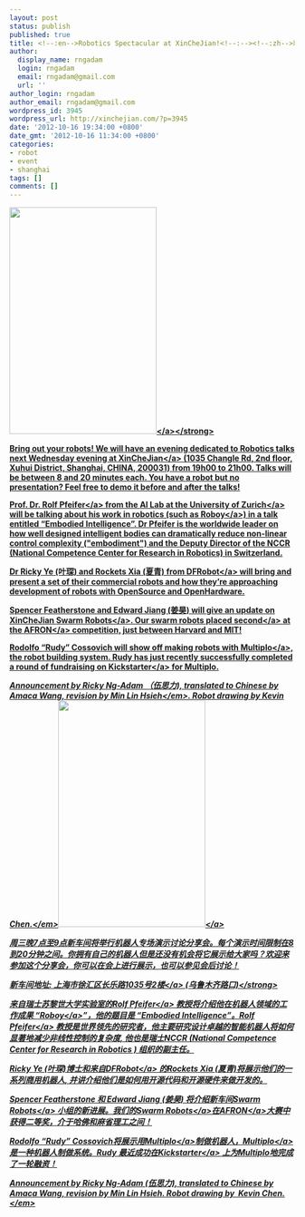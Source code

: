 ```yaml
---
layout: post
status: publish
published: true
title: <!--:en-->Robotics Spectacular at XinCheJian!<!--:--><!--:zh-->新车间精彩绝伦机器人!<!--:-->
author:
  display_name: rngadam
  login: rngadam
  email: rngadam@gmail.com
  url: ''
author_login: rngadam
author_email: rngadam@gmail.com
wordpress_id: 3945
wordpress_url: http://xinchejian.com/?p=3945
date: '2012-10-16 19:34:00 +0800'
date_gmt: '2012-10-16 11:34:00 +0800'
categories:
- robot
- event
- shanghai
tags: []
comments: []
---
```

<p><!--:en--><strong><a href="http:&#47;&#47;xinchejian.com&#47;2012&#47;10&#47;16&#47;robotics-spectacular-at-xinchejian&#47;robot-2&#47;" rel="attachment wp-att-3953"><img class="alignright size-large wp-image-3953" title="robot" src="http:&#47;&#47;xinchejian.com&#47;wp-content&#47;uploads&#47;2012&#47;10&#47;robot1-260x400.png" alt="" width="260" height="400" &#47;><&#47;a><&#47;strong></p>
<p>Bring out your robots! We will have an evening dedicated to Robotics talks next Wednesday evening at <a href="http:&#47;&#47;xinchejian.com&#47;">XinCheJian<&#47;a> (1035 Changle Rd, 2nd floor, Xuhui District, Shanghai, CHINA, 200031) from 19h00 to 21h00. Talks will be between 8 and 20 minutes each. You have a robot but no presentation? Feel free to demo it before and after the talks!</p>
<p><a href="http:&#47;&#47;ailab.ifi.uzh.ch&#47;pfeifer&#47;">Prof. Dr. Rolf Pfeifer<&#47;a> from the <a href="http:&#47;&#47;ailab.ifi.uzh.ch&#47;">AI Lab at the University of Zurich<&#47;a> will be talking about his work in robotics (such as <a href="http:&#47;&#47;www.roboy.org&#47;">Roboy<&#47;a>) in a talk entitled &ldquo;Embodied Intelligence&rdquo;. Dr Pfeifer is the worldwide leader on how well designed intelligent bodies can dramatically reduce non-linear control complexity ("embodiment") and the Deputy Director of the NCCR (National Competence Center for Research in Robotics) in Switzerland.</p>
<p>Dr Ricky Ye (叶琛) and Rockets Xia (夏青) from <a href="http:&#47;&#47;www.dfrobot.com&#47;">DFRobot<&#47;a> will bring and present a set of their commercial robots and how they&rsquo;re approaching development of robots with OpenSource and OpenHardware.</p>
<p>Spencer Featherstone and Edward Jiang (姜昊) will give an update on XinCheJian <a href="http:&#47;&#47;wiki.xinchejian.com&#47;wiki&#47;Xinchejian_Shanghai_Hackerspace_AFRON_$10_Competition_submission">Swarm Robots<&#47;a>. Our swarm robots <a href="http:&#47;&#47;robotics-africa.org&#47;design_challenge.html">placed second<&#47;a> at the <a href="http:&#47;&#47;robotics-africa.org&#47;">AFRON<&#47;a> competition, just between Harvard and MIT!</p>
<p>Rodolfo &ldquo;Rudy&rdquo; Cossovich will show off making robots with <a href="http:&#47;&#47;multiplo.org&#47;">Multiplo<&#47;a>, the robot building system. Rudy has just recently successfully completed a round of fundraising on <a href="http:&#47;&#47;www.kickstarter.com&#47;projects&#47;1689254125&#47;multiplo-create-your-own-robot">Kickstarter<&#47;a> for Multiplo.</p>
<p><em>Announcement by Ricky Ng-Adam （伍思力), translated to Chinese by Amaca Wang, <em>revision by Min Lin Hsieh<&#47;em>. Robot drawing by Kevin Chen.<&#47;em><!--:--><!--:zh--><a href="http:&#47;&#47;xinchejian.com&#47;2012&#47;10&#47;16&#47;robotics-spectacular-at-xinchejian&#47;robot-3&#47;" rel="attachment wp-att-3954"><img class="alignright size-large wp-image-3954" title="robot" src="http:&#47;&#47;xinchejian.com&#47;wp-content&#47;uploads&#47;2012&#47;10&#47;robot2-260x400.png" alt="" width="260" height="400" &#47;><&#47;a></p>
<p>周三晚7点至9点新车间将举行机器人专场演示讨论分享会。每个演示时间限制在8到20分钟之间。你拥有自己的机器人但是还没有机会将它展示给大家吗？欢迎来参加这个分享会，你可以在会上进行展示，也可以参见会后讨论！</p>
<p><strong>新车间地址:&nbsp;<a href="http:&#47;&#47;j.map.baidu.com&#47;skyYd">上海市徐汇区长乐路1035号2楼<&#47;a> (乌鲁木齐路口)<&#47;strong></p>
<p>来自瑞士苏黎世大学实验室的<a href="http:&#47;&#47;ailab.ifi.uzh.ch&#47;pfeifer&#47;">Rolf Pfeifer<&#47;a> 教授将介绍他在机器人领域的工作成果 &ldquo;<a href="http:&#47;&#47;www.roboy.org&#47;">Roboy<&#47;a>&rdquo;，他的题目是&nbsp;&ldquo;Embodied Intelligence&rdquo;。<a href="http:&#47;&#47;ailab.ifi.uzh.ch&#47;pfeifer&#47;">Rolf Pfeifer<&#47;a> 教授是世界领先的研究者，他主要研究设计卓越的智能机器人将如何显著地减少非线性控制的复杂度, 他也是瑞士NCCR (National Competence Center for Research in Robotics ) 组织的副主任。</p>
<p>Ricky Ye (叶琛)博士和来自<a href="http:&#47;&#47;www.dfrobot.com&#47;">DFRobot<&#47;a> 的Rockets Xia (夏青)将展示他们的一系列商用机器人, 并讲介绍他们是如何用开源代码和开源硬件来做开发的。</p>
<p>Spencer Featherstone 和 Edward Jiang (姜昊) 将介绍新车间<a href="http:&#47;&#47;wiki.xinchejian.com&#47;wiki&#47;Xinchejian_Shanghai_Hackerspace_AFRON_$10_Competition_submission">Swarm Robots<&#47;a>&nbsp;小组的新进展。我们的<a href="http:&#47;&#47;wiki.xinchejian.com&#47;wiki&#47;Xinchejian_Shanghai_Hackerspace_AFRON_$10_Competition_submission">Swarm Robots<&#47;a>在<a href="http:&#47;&#47;robotics-africa.org&#47;">AFRON<&#47;a>大赛中获得二等奖，介于哈佛和麻省理工之间！</p>
<p>Rodolfo &ldquo;Rudy&rdquo; Cossovich将展示用<a href="http:&#47;&#47;multiplo.org&#47;">Multiplo<&#47;a>制做机器人，<a href="http:&#47;&#47;multiplo.org&#47;">Multiplo<&#47;a>是一种机器人制做系统。Rudy 最近成功在<a href="http:&#47;&#47;www.kickstarter.com&#47;projects&#47;1689254125&#47;multiplo-create-your-own-robot">Kickstarter<&#47;a> 上为Multiplo地完成了一轮融资！</p>
<p><em>Announcement by Ricky Ng-Adam (伍思力), translated to Chinese by Amaca Wang, revision by Min Lin Hsieh. Robot drawing by&nbsp; Kevin Chen.<&#47;em><!--:--></p>
